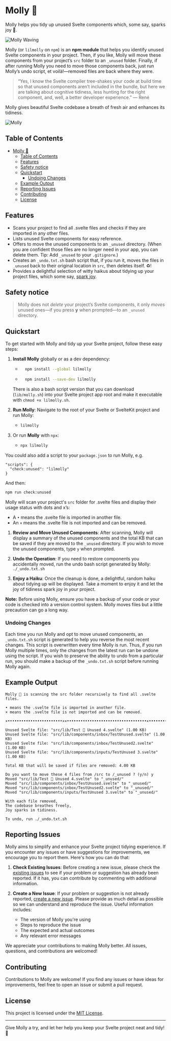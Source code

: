 # Molly 🧹

Molly helps you tidy up unused Svelte components which, some say, sparks joy 🌟.

![Molly Waving](molly-tidies.jpg)

Molly (or `lilmolly` on `npm`) is an **npm module** that helps you identify unused Svelte components in your project. Then, if you like, Molly will move these components from your project’s `src` folder to an `_unused` folder. Finally, if after running Molly you need to move those components back, just run Molly’s undo script, et voilà!—removed files are back where they were.

> “Yes, I know the Svelte compiler tree-shakes your code at build time so that unused components aren’t included in the bundle, but here we are talking about cognitive tidiness, less hunting for the right component, and, well, a better developer experience.” — René

Molly gives beautiful Svelte codebase a breath of fresh air and enhances its tidiness.

![Molly](molly-screenshot.jpg)

## Table of Contents

- [Molly 🧹](#molly-)
  - [Table of Contents](#table-of-contents)
  - [Features](#features)
  - [Safety notice](#safety-notice)
  - [Quickstart](#quickstart)
    - [Undoing Changes](#undoing-changes)
  - [Example Output](#example-output)
  - [Reporting Issues](#reporting-issues)
  - [Contributing](#contributing)
  - [License](#license)

## Features

- Scans your project to find all .svelte files and checks if they are imported in any other files.
- Lists unused Svelte components for easy reference.
- Offers to move the unused components to an `_unused` directory. (When you are confident those files are no longer need in your app, you can delete them. Tip: Add `_unused` to your `.gitignore`.)
- Creates an `_undo.txt.sh` bash script that, if you run it, moves the files in `_unused` back to their original location in `src`, then deletes itself. ♻️!
- Provides a delightful selection of witty haikus about tidying up your project files, which some say, [spark joy](https://www.youtube.com/watch?v=9AvWs2X-bEA).

## Safety notice

> Molly does not _delete_ your project’s Svelte components, it only _moves_ unused ones—if you press **y** when prompted—to an `_unused` directory.

## Quickstart

To get started with Molly and tidy up your Svelte project, follow these easy steps:

1. **Install Molly** globally or as a dev dependency:

   - ```bash
       npm install --global lilmolly
     ```
   - ```bash
       npm install --save-dev lilmolly
     ```

   There is also a bash script version that you can download (`lib/molly.sh`) into your Svelte project app root and make it executable with `chmod +x lilmolly.sh`.

2. **Run Molly**: Navigate to the root of your Svelte or SvelteKit project and run Molly:

   - ```bash
     lilmolly
     ```

3. Or run **Molly** with `npx`:

   - ```bash
     npx lilmolly
     ```

You could also add a script to your `package.json` to run Molly, e.g.

```
"scripts": {
  "check:unused": "lilmolly"
}
```

And then:

```bash
npm run check:unused
```

Molly will scan your project's `src` folder for .svelte files and display their usage status with dots and x’s:

- A `•` means the .svelte file is imported in another file.
- An `×` means the .svelte file is not imported and can be removed.

1. **Review and Move Unused Components**: After scanning, Molly will display a summary of the unused components and the total KB that can be saved if they are moved to the `_unused` directory. If you wish to move the unused components, type `y` when prompted.

2. **Undo the Operation**: If you need to restore components you accidentally moved, run the undo bash script generated by Molly: `./_undo.txt.sh`

3. **Enjoy a Haiku**: Once the cleanup is done, a delightful, random haiku about tidying up will be displayed. Take a moment to enjoy it and let the joy of tidiness spark joy in _your_ project.

**Note:** Before using Molly, ensure you have a backup of your code or your code is checked into a version control system. Molly moves files but a little precaution can go a long way.

### Undoing Changes

Each time you run Molly and opt to move unused components, an `_undo.txt.sh` script is generated to help you reverse the most recent changes. This script is overwritten every time Molly is run. Thus, if you run Molly multiple times, only the changes from the latest run can be undone using the script. If you wish to preserve the ability to undo from a particular run, you should make a backup of the `_undo.txt.sh` script before running Molly again.

## Example Output

```
Molly 🧹 is scanning the src folder recursively to find all .svelte files.

• means the .svelte file is imported in another file.
× means the .svelte file is not imported and can be removed.

×••••••••••••••••••••••••××•••••••••••••••••••••••••••••••••••×•••••••••••••••••••••••••••••••••••••••••

Unused Svelte file: "src/lib/Test 🧹 Unused 4.svelte" (1.00 KB)
Unused Svelte file: "src/lib/components/inbox/TestUnused.svelte" (1.00 KB)
Unused Svelte file: "src/lib/components/inbox/TestUnused2.svelte" (1.00 KB)
Unused Svelte file: "src/lib/components/inputs/TestUnused 3.svelte" (1.00 KB)

Total KB that will be saved if files are removed: 4.00 KB

Do you want to move these 4 files from /src to /_unused ? (y/n) y
Moved "src/lib/Test 🧹 Unused 4.svelte" to "_unused/"
Moved "src/lib/components/inbox/TestUnused.svelte" to "_unused/"
Moved "src/lib/components/inbox/TestUnused2.svelte" to "_unused/"
Moved "src/lib/components/inputs/TestUnused 3.svelte" to "_unused/"

With each file removed,
The codebase breathes freely,
Joy sparks in tidiness.

To undo, run ./_undo.txt.sh
```

## Reporting Issues

Molly aims to simplify and enhance your Svelte project tidying experience. If you encounter any issues or have suggestions for improvements, we encourage you to report them. Here's how you can do that:

1. **Check Existing Issues**: Before creating a new issue, please check the [existing issues](https://github.com/renefournier/molly/issues) to see if your problem or suggestion has already been reported. If it has, you can contribute by commenting with additional information.

2. **Create a New Issue**: If your problem or suggestion is not already reported, [create a new issue](https://github.com/renefournier/molly/issues/new). Please provide as much detail as possible so we can understand and reproduce the issue. Useful information includes:

   - The version of Molly you're using
   - Steps to reproduce the issue
   - The expected and actual outcomes
   - Any relevant error messages

We appreciate your contributions to making Molly better. All issues, questions, and contributions are welcomed!

## Contributing

Contributions to Molly are welcome! If you find any issues or have ideas for improvements, feel free to open an issue or submit a pull request.

## License

This project is licensed under the [MIT License](LICENSE).

---

Give Molly a try, and let her help you keep your Svelte project neat and tidy! 🧹

